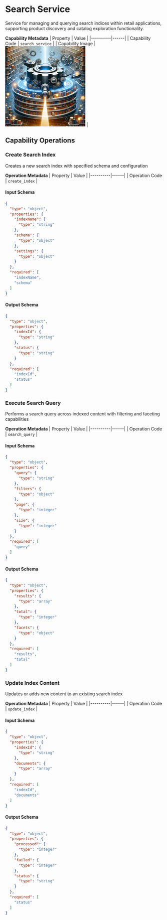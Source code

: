# Search Service
Service for managing and querying search indices within retail applications, supporting product discovery and catalog exploration functionality.

**Capability Metadata**
| Property | Value |
|----------|------|
| Capability Code | `search_service` |
| Capability Image | ![Search Service Capability Small Image](./images/search_service_small.png) |

## Capability Operations

<a name="create_index"></a>
### Create Search Index
Creates a new search index with specified schema and configuration

**Operation Metadata**
| Property | Value |
|----------|------|
| Operation Code | `create_index` |

#### Input Schema
```json Create Search Index operation input schema
{
  "type": "object",
  "properties": {
    "indexName": {
      "type": "string"
    },
    "schema": {
      "type": "object"
    },
    "settings": {
      "type": "object"
    }
  },
  "required": [
    "indexName",
    "schema"
  ]
}
```

#### Output Schema
```json Create Search Index operation output schema
{
  "type": "object",
  "properties": {
    "indexId": {
      "type": "string"
    },
    "status": {
      "type": "string"
    }
  },
  "required": [
    "indexId",
    "status"
  ]
}
```
<a name="search_query"></a>
### Execute Search Query
Performs a search query across indexed content with filtering and faceting capabilities

**Operation Metadata**
| Property | Value |
|----------|------|
| Operation Code | `search_query` |

#### Input Schema
```json Execute Search Query operation input schema
{
  "type": "object",
  "properties": {
    "query": {
      "type": "string"
    },
    "filters": {
      "type": "object"
    },
    "page": {
      "type": "integer"
    },
    "size": {
      "type": "integer"
    }
  },
  "required": [
    "query"
  ]
}
```

#### Output Schema
```json Execute Search Query operation output schema
{
  "type": "object",
  "properties": {
    "results": {
      "type": "array"
    },
    "total": {
      "type": "integer"
    },
    "facets": {
      "type": "object"
    }
  },
  "required": [
    "results",
    "total"
  ]
}
```
<a name="update_index"></a>
### Update Index Content
Updates or adds new content to an existing search index

**Operation Metadata**
| Property | Value |
|----------|------|
| Operation Code | `update_index` |

#### Input Schema
```json Update Index Content operation input schema
{
  "type": "object",
  "properties": {
    "indexId": {
      "type": "string"
    },
    "documents": {
      "type": "array"
    }
  },
  "required": [
    "indexId",
    "documents"
  ]
}
```

#### Output Schema
```json Update Index Content operation output schema
{
  "type": "object",
  "properties": {
    "processed": {
      "type": "integer"
    },
    "failed": {
      "type": "integer"
    },
    "status": {
      "type": "string"
    }
  },
  "required": [
    "status"
  ]
}
```
